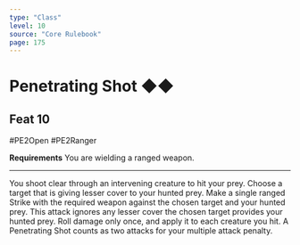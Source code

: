 ```yaml
---
type: "Class"
level: 10
source: "Core Rulebook"
page: 175
---
```

# Penetrating Shot ◆◆
## Feat 10
#PE2Open #PE2Ranger

**Requirements** You are wielding a ranged weapon.

---
You shoot clear through an intervening creature to hit your prey. Choose a target that is giving lesser cover to your hunted prey. Make a single ranged Strike with the required weapon against the chosen target and your hunted prey. This attack ignores any lesser cover the chosen target provides your hunted prey. Roll damage only once, and apply it to each creature you hit. A Penetrating Shot counts as two attacks for your multiple attack penalty.